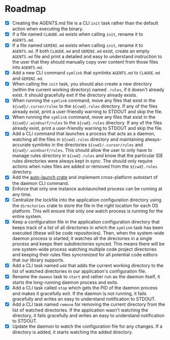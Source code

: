 # Roadmap

- [x] Creating the AGENTS.md file is a CLI `init` task rather than the default action when executing the binary.
- [x] If a file named `CLAUDE.md` exists when calling `init`, rename it to `AGENTS.md`.
- [x] If a file named `GEMINI.md` exists when calling `init`, rename it to `AGENTS.md`. If both `CLAUDE.md` and `GEMINI.md` exist, create an empty `AGENTS.md` file and print a detailed and easy to understand instruction to the user that they should manually copy over content from those files into `AGENTS.md`.
- [x] Add a new CLI command `symlink` that symlinks `AGENTS.md` to `CLAUDE.md` and `GEMINI.md`.
- [x] When calling the `init` task, you should also create a new directory (within the current working directory) named `.rules`, if it doesn't already exist. It should gracefully exit if the directory already exists.
- [x] When running the `symlink` command, move any files that exist in the `${cwd}/.cursor/rules` to the `${cwd}.rules` directory. If any of the files already exist, print a user-friendly warning to STDOUT and skip the file.
- [x] When running the `symlink` command, move any files that exist in the `${cwd}/.windsurf/rules` to the `${cwd}.rules` directory. If any of the files already exist, print a user-friendly warning to STDOUT and skip the file.
- [x] Add a CLI command that launches a process that acts as a daemon, watching all the files in `${cwd}.rules` directory and maintaining always-accurate symlinks in the directories `${cwd}/.cursor/rules` and `${cwd}/.windsurf/rules`. This should allow the user to only have to manage rules directory in `${cwd}.rules` and know that the particular IDE rules directories were always kept in sync. The should only require actions when rules files are added or removed from the `${cwd}.rules` directory.
- [x] Add the [auto-launch crate](https://crates.io/crates/auto-launch) and implement cross-platform autostart of the daemon CLI command.
- [x] Enforce that only one instance autolaunched process can be running at any time.
- [x] Centralize the lockfile into the application configuration directory using the `directories` crate to store the file in the right location for each OS platform. This will ensure that only one watch process is running for the entire system.
- [x] Keep a configuration file in the application configuration directory that keeps track of a list of all directories in which the `symlink` task has been executed (these will be code repositories). Then, when the system-wide daemon process is started, it watches all the directories in a single process and keeps their subdirectories synced. This means there will be one system-wide process watching multiple code project directories and keeping their rules files syncronized for all potential code editors that our library supports.
- [x] Add a CLI task named `add` that adds the current working directory to the list of watched directories in our application's configuration file.
- [x] Rename the `daemon` task to `start` and rather run as the daemon itself, it starts the long-running daemon process and exits.
- [x] Add a CLI task called `stop` which gets the PID of the daemon process and makes it gracefully exit. If the daemon is not running, it fails gracefully and writes an easy to understand notification to STDOUT.
- [x] Add a CLI task named `remove` for removing the current directory from the list of watched directories. If the application wasn't watching the directory, it fails gracefully and writes an easy to understand notification to STDOUT.
- [x] Update the daemon to watch the configuration file for any changes. If a directory is added, it starts watching the added directory.
